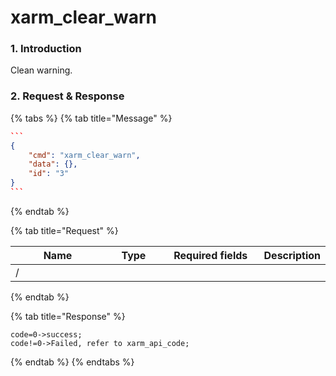 # xarm\_clear\_warn

### 1. Introduction

Clean warning.

### 2. Request & Response

{% tabs %}
{% tab title="Message" %}
````json
```
{
    "cmd": "xarm_clear_warn",
    "data": {},
    "id": "3"
}
```
````
{% endtab %}

{% tab title="Request" %}
<table data-full-width="true"><thead><tr><th width="142">Name</th><th width="79">Type</th><th width="144">Required fields</th><th>Description</th></tr></thead><tbody><tr><td>/</td><td></td><td></td><td></td></tr></tbody></table>
{% endtab %}

{% tab title="Response" %}
```
code=0->success;
code!=0->Failed, refer to xarm_api_code;
```
{% endtab %}
{% endtabs %}

